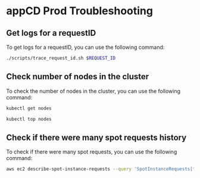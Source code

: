 # appCD Prod Troubleshooting

## Get logs for a requestID

To get logs for a requestID, you can use the following command:

```bash
./scripts/trace_request_id.sh $REQUEST_ID
```

## Check number of nodes in the cluster

To check the number of nodes in the cluster, you can use the following command:

```bash
kubectl get nodes

kubectl top nodes
```

## Check if there were many spot requests history

To check if there were many spot requests, you can use the following command:

```bash
aws ec2 describe-spot-instance-requests --query 'SpotInstanceRequests[*].[InstanceId,State,Status.Code,Status.Message,SpotPrice,LaunchedAvailabilityZone,CreateTime]' --output table
```
